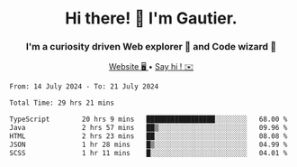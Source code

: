 <h1 align="center">Hi there! 👋 I'm Gautier.</h1>
<h3 align="center">I'm a curiosity driven Web explorer 🚀 and Code wizard 🧙</h3>

<p align="center">
  <a href="https://xisabla.github.io/">Website 🖥️ </a> •
  <a href="mailto:xisabla.dev@gmail.com">Say hi ! ✉️</a>
</p>

<!--START_SECTION:waka-->

```txt
From: 14 July 2024 - To: 21 July 2024

Total Time: 29 hrs 21 mins

TypeScript        20 hrs 9 mins   █████████████████░░░░░░░░   68.00 %
Java              2 hrs 57 mins   ██▒░░░░░░░░░░░░░░░░░░░░░░   09.96 %
HTML              2 hrs 23 mins   ██░░░░░░░░░░░░░░░░░░░░░░░   08.08 %
JSON              1 hr 28 mins    █▒░░░░░░░░░░░░░░░░░░░░░░░   04.99 %
SCSS              1 hr 11 mins    █░░░░░░░░░░░░░░░░░░░░░░░░   04.01 %
```

<!--END_SECTION:waka-->
